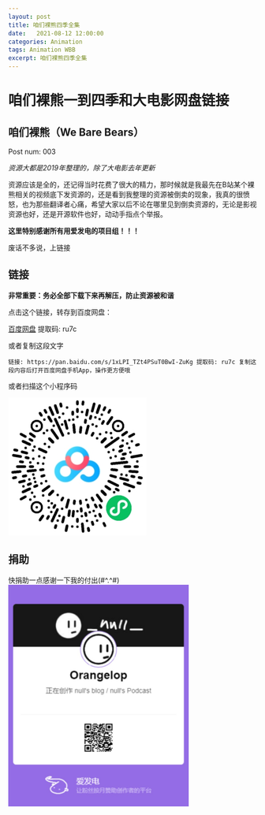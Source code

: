 ```yaml
---
layout: post
title: 咱们裸熊四季全集
date:   2021-08-12 12:00:00
categories: Animation
tags: Animation WBB
excerpt: 咱们裸熊四季全集
---
```


# 咱们裸熊一到四季和大电影网盘链接

## 咱们裸熊（We Bare Bears）

Post num: 003

*资源大都是2019年整理的，除了大电影去年更新*  

资源应该是全的，还记得当时花费了很大的精力，那时候就是我最先在B站某个裸熊相关的视频底下发资源的，还是看到我整理的资源被倒卖的现象，我真的很愤怒，也为那些翻译者心痛，希望大家以后不论在哪里见到倒卖资源的，无论是影视资源也好，还是开源软件也好，动动手指点个举报。

**这里特别感谢所有用爱发电的项目组！！！**

废话不多说，上链接  

## 链接

**非常重要：务必全部下载下来再解压，防止资源被和谐**  

点击这个链接，转存到百度网盘：

[百度网盘](https://pan.baidu.com/s/1xLPI_TZt4PSuT0BwI-ZuKg)  提取码: ru7c 

或者复制这段文字

`链接: https://pan.baidu.com/s/1xLPI_TZt4PSuT0BwI-ZuKg 提取码: ru7c 复制这段内容后打开百度网盘手机App，操作更方便哦`  

或者扫描这个小程序码  

![qrcode](./assets/qrcode-wbb.png)

## 捐助

快捐助一点感谢一下我的付出(#^.^#)  
<img src="././assets/afdian-Orangelop.png" height="450px" weight="450px" />